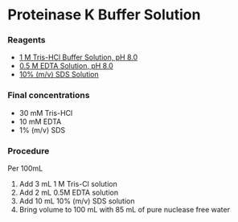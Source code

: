 # Proteinase K Buffer Solution

### Reagents
- [1 M Tris-HCl Buffer Solution, pH 8.0](tris-hcl.md)
- [0.5 M EDTA Solution, pH 8.0](edta.md)
- [10% (m/v) SDS Solution](sds.md)

### Final concentrations
- 30 mM Tris-HCl
- 10 mM EDTA
- 1% (m/v) SDS

### Procedure
Per 100mL
1. Add 3 mL 1 M Tris-Cl solution
2. Add 2 mL 0.5M EDTA solution
4. Add 10 mL 10% (m/v) SDS solution
5. Bring volume to 100 mL with 85 mL of pure nuclease free water
